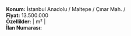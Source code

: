 ## 

**Konum:** İstanbul Anadolu / Maltepe / Çınar Mah. /  
**Fiyat:** 13.500.000  
**Özellikler:**  |  m² |   
**İlan Numarası:** 
